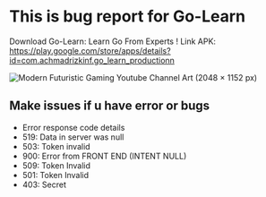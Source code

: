 # This is bug report for Go-Learn
Download Go-Learn: Learn Go From Experts !
Link APK: https://play.google.com/store/apps/details?id=com.achmadrizkinf.go_learn_productionn


![Modern Futuristic Gaming Youtube Channel Art (2048 × 1152 px)](https://user-images.githubusercontent.com/75843138/229462799-c80f6fed-27d3-4588-9bcc-8d255bd089ea.png)

## Make issues if u have error or bugs 
- Error response code details
- 519: Data in server was null
- 503: Token invalid
- 900: Error from FRONT END (INTENT NULL)
- 509: Token Invalid
- 501: Token Invalid
- 403: Secret
